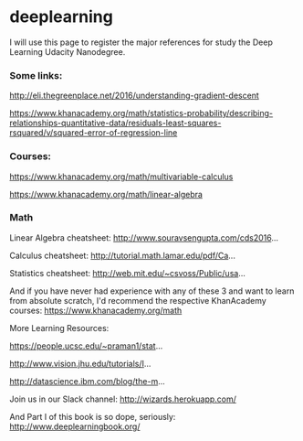 # deeplearning

I will use this page to register the major references for study the Deep Learning Udacity Nanodegree.

### Some links:

http://eli.thegreenplace.net/2016/understanding-gradient-descent

https://www.khanacademy.org/math/statistics-probability/describing-relationships-quantitative-data/residuals-least-squares-rsquared/v/squared-error-of-regression-line


### Courses:

https://www.khanacademy.org/math/multivariable-calculus

https://www.khanacademy.org/math/linear-algebra

### Math

Linear Algebra cheatsheet: http://www.souravsengupta.com/cds2016...

Calculus cheatsheet: http://tutorial.math.lamar.edu/pdf/Ca...

Statistics cheatsheet: http://web.mit.edu/~csvoss/Public/usa...

And if you have never had experience with any of these 3 and want to learn from absolute scratch, I'd recommend the respective KhanAcademy courses: https://www.khanacademy.org/math

More Learning Resources: 

https://people.ucsc.edu/~praman1/stat... 

http://www.vision.jhu.edu/tutorials/I... 

http://datascience.ibm.com/blog/the-m...

Join us in our Slack channel: http://wizards.herokuapp.com/

And Part I of this book is so dope, seriously: http://www.deeplearningbook.org/

